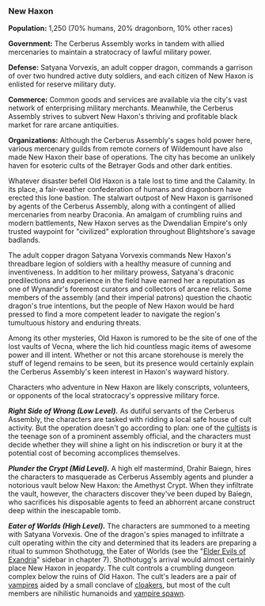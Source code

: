 ### New Haxon

**Population:** 1,250 (70% humans, 20% dragonborn, 10% other races)

**Government:** The Cerberus Assembly works in tandem with allied mercenaries to maintain a stratocracy of lawful military power.

**Defense:** Satyana Vorvexis, an adult copper dragon, commands a garrison of over two hundred active duty soldiers, and each citizen of New Haxon is enlisted for reserve military duty.

**Commerce:** Common goods and services are available via the city's vast network of enterprising military merchants. Meanwhile, the Cerberus Assembly strives to subvert New Haxon's thriving and profitable black market for rare arcane antiquities.

**Organizations:** Although the Cerberus Assembly's sages hold power here, various mercenary guilds from remote corners of Wildemount have also made New Haxon their base of operations. The city has become an unlikely haven for esoteric cults of the Betrayer Gods and other dark entities.

Whatever disaster befell Old Haxon is a tale lost to time and the Calamity. In its place, a fair-weather confederation of humans and dragonborn have erected this lone bastion. The stalwart outpost of New Haxon is garrisoned by agents of the Cerberus Assembly, along with a contingent of allied mercenaries from nearby Draconia. An amalgam of crumbling ruins and modern battlements, New Haxon serves as the Dwendalian Empire's only trusted waypoint for "civilized" exploration throughout Blightshore's savage badlands.

The adult copper dragon Satyana Vorvexis commands New Haxon's threadbare legion of soldiers with a healthy measure of cunning and inventiveness. In addition to her military prowess, Satyana's draconic predilections and experience in the field have earned her a reputation as one of Wynandir's foremost curators and collectors of arcane relics. Some members of the assembly (and their imperial patrons) question the chaotic dragon's true intentions, but the people of New Haxon would be hard pressed to find a more competent leader to navigate the region's tumultuous history and enduring threats.

Among its other mysteries, Old Haxon is rumored to be the site of one of the lost vaults of Vecna, where the lich hid countless magic items of awesome power and ill intent. Whether or not this arcane storehouse is merely the stuff of legend remains to be seen, but its presence would certainly explain the Cerberus Assembly's keen interest in Haxon's wayward history.

Characters who adventure in New Haxon are likely conscripts, volunteers, or opponents of the local stratocracy's oppressive military force.

_**Right Side of Wrong (Low Level).**_ As dutiful servants of the Cerberus Assembly, the characters are tasked with ridding a local safe house of cult activity. But the operation doesn't go according to plan: one of the [cultists](https://www.dndbeyond.com/monsters/cultist) is the teenage son of a prominent assembly official, and the characters must decide whether they will shine a light on his indiscretion or bury it at the potential cost of becoming accomplices themselves.

_**Plunder the Crypt (Mid Level).**_ A high elf mastermind, Drahir Baiegn, hires the characters to masquerade as Cerberus Assembly agents and plunder a notorious vault below New Haxon: the Amethyst Crypt. When they infiltrate the vault, however, the characters discover they've been duped by Baiegn, who sacrifices his disposable agents to feed an abhorrent arcane construct deep within the inescapable tomb.

_**Eater of Worlds (High Level).**_ The characters are summoned to a meeting with Satyana Vorvexis. One of the dragon's spies managed to infiltrate a cult operating within the city and determined that its leaders are preparing a ritual to summon Shothotugg, the Eater of Worlds (see the "[Elder Evils of Exandria](https://www.dndbeyond.com/sources/egtw/wildemount-bestiary/#sidebarElderEvilsOfExandria "Elder Evils of Exandria")" sidebar in chapter 7). Shothotugg's arrival would almost certainly place New Haxon in jeopardy. The cult controls a crumbling dungeon complex below the ruins of Old Haxon. The cult's leaders are a pair of [vampires](https://www.dndbeyond.com/monsters/vampire) aided by a small conclave of [cloakers](https://www.dndbeyond.com/monsters/cloaker), but most of the cult members are nihilistic humanoids and [vampire spawn](https://www.dndbeyond.com/monsters/vampire-spawn).